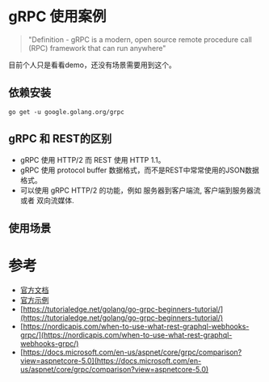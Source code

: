 # gRPC 使用案例

> "Definition - gRPC is a modern, open source remote procedure call (RPC) framework that can run anywhere"

目前个人只是看看demo，还没有场景需要用到这个。

## 依赖安装

```shell
go get -u google.golang.org/grpc
```


## gRPC 和 REST的区别

- gRPC 使用 HTTP/2 而 REST 使用 HTTP 1.1。
- gRPC 使用 protocol buffer 数据格式，而不是REST中常常使用的JSON数据格式。
- 可以使用 gRPC HTTP/2 的功能，例如 服务器到客户端流, 客户端到服务器流 或者 双向流媒体.

## 使用场景


# 参考

- [官方文档](https://grpc.io/docs/languages/go/quickstart/)
- [官方示例](https://github.com/grpc/grpc-go/tree/master/examples/helloworld)
- [https://tutorialedge.net/golang/go-grpc-beginners-tutorial/](https://tutorialedge.net/golang/go-grpc-beginners-tutorial/)
- [https://nordicapis.com/when-to-use-what-rest-graphql-webhooks-grpc/](https://nordicapis.com/when-to-use-what-rest-graphql-webhooks-grpc/)
- [https://docs.microsoft.com/en-us/aspnet/core/grpc/comparison?view=aspnetcore-5.0](https://docs.microsoft.com/en-us/aspnet/core/grpc/comparison?view=aspnetcore-5.0)
